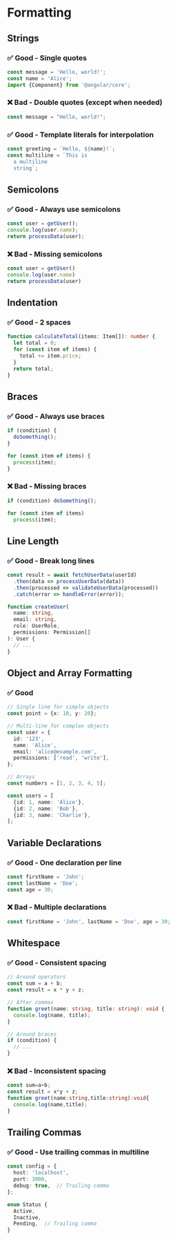 # Formatting

## Strings

### ✅ Good - Single quotes
```typescript
const message = 'Hello, world!';
const name = 'Alice';
import {Component} from '@angular/core';
```

### ❌ Bad - Double quotes (except when needed)
```typescript
const message = "Hello, world!";
```

### ✅ Good - Template literals for interpolation
```typescript
const greeting = `Hello, ${name}!`;
const multiline = `This is
  a multiline
  string`;
```

## Semicolons

### ✅ Good - Always use semicolons
```typescript
const user = getUser();
console.log(user.name);
return processData(user);
```

### ❌ Bad - Missing semicolons
```typescript
const user = getUser()
console.log(user.name)
return processData(user)
```

## Indentation

### ✅ Good - 2 spaces
```typescript
function calculateTotal(items: Item[]): number {
  let total = 0;
  for (const item of items) {
    total += item.price;
  }
  return total;
}
```

## Braces

### ✅ Good - Always use braces
```typescript
if (condition) {
  doSomething();
}

for (const item of items) {
  process(item);
}
```

### ❌ Bad - Missing braces
```typescript
if (condition) doSomething();

for (const item of items)
  process(item);
```

## Line Length

### ✅ Good - Break long lines
```typescript
const result = await fetchUserData(userId)
  .then(data => processUserData(data))
  .then(processed => validateUserData(processed))
  .catch(error => handleError(error));

function createUser(
  name: string,
  email: string,
  role: UserRole,
  permissions: Permission[]
): User {
  // ...
}
```

## Object and Array Formatting

### ✅ Good
```typescript
// Single line for simple objects
const point = {x: 10, y: 20};

// Multi-line for complex objects
const user = {
  id: '123',
  name: 'Alice',
  email: 'alice@example.com',
  permissions: ['read', 'write'],
};

// Arrays
const numbers = [1, 2, 3, 4, 5];

const users = [
  {id: 1, name: 'Alice'},
  {id: 2, name: 'Bob'},
  {id: 3, name: 'Charlie'},
];
```

## Variable Declarations

### ✅ Good - One declaration per line
```typescript
const firstName = 'John';
const lastName = 'Doe';
const age = 30;
```

### ❌ Bad - Multiple declarations
```typescript
const firstName = 'John', lastName = 'Doe', age = 30;
```

## Whitespace

### ✅ Good - Consistent spacing
```typescript
// Around operators
const sum = a + b;
const result = x * y + z;

// After commas
function greet(name: string, title: string): void {
  console.log(name, title);
}

// Around braces
if (condition) {
  // ...
}
```

### ❌ Bad - Inconsistent spacing
```typescript
const sum=a+b;
const result = x*y + z;
function greet(name:string,title:string):void{
  console.log(name,title);
}
```

## Trailing Commas

### ✅ Good - Use trailing commas in multiline
```typescript
const config = {
  host: 'localhost',
  port: 3000,
  debug: true,  // Trailing comma
};

enum Status {
  Active,
  Inactive,
  Pending,  // Trailing comma
}
```